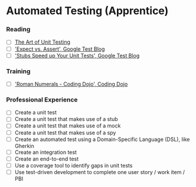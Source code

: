 # Automated Testing (Apprentice)

### Reading

- [ ] [The Art of Unit Testing](https://www.amazon.com/Art-Unit-Testing-examples/dp/1617290890/)
- [ ] ['Expect vs. Assert', Google Test Blog](https://testing.googleblog.com/2008/07/tott-expect-vs-assert.html)
- [ ] ['Stubs Speed up Your Unit Tests', Google Test Blog](https://testing.googleblog.com/2007/04/tott-stubs-speed-up-your-unit-tests.html)

### Training
- [ ] ['Roman Numerals - Coding Dojo', Coding Dojo](http://codingdojo.org/kata/RomanNumerals/)

### Professional Experience
- [ ] Create a unit test
- [ ] Create a unit test that makes use of a stub
- [ ] Create a unit test that makes use of a mock
- [ ] Create a unit test that makes use of a spy
- [ ] Create an automated test using a Domain-Specific Language (DSL), like Gherkin
- [ ] Create an integration test
- [ ] Create an end-to-end test
- [ ] Use a coverage tool to identify gaps in unit tests
- [ ] Use test-driven development to complete one user story / work item / PBI
